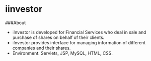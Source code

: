 # iinvestor
###About
*	iInvestor is developed for Financial Services who deal in sale and purchase of shares on behalf of their clients.
*	iInvestor provides interface for managing information of different companies and their shares. 
*	Environment: Servlets, JSP, MySQL, HTML, CSS.
